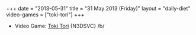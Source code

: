 +++
date = "2013-05-31"
title = "31 May 2013 (Friday)"
layout = "daily-diet"
video-games = ["toki-tori"]
+++

<ul>
<li class="entry video-games">Video Game: <a href="/video-games/toki-tori">Toki Tori</a> {N3DSVC} /b/</li>
</ul>